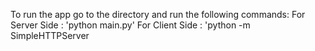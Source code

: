 To run the app go to the directory and run the following commands: 
For Server Side : 'python main.py'
For Client Side : 'python -m SimpleHTTPServer
